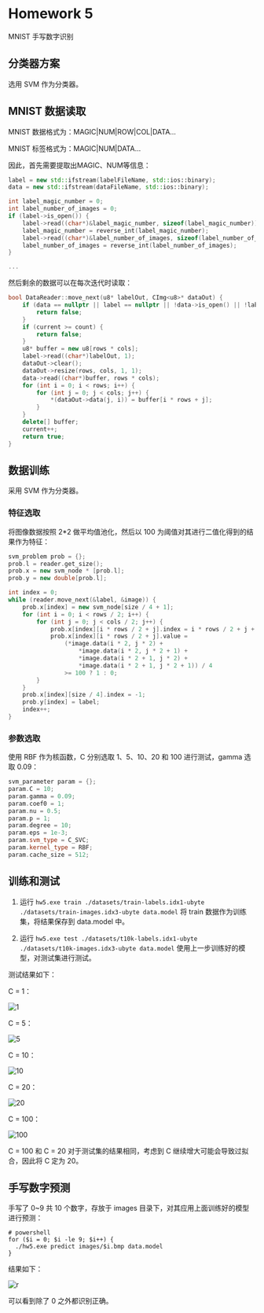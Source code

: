 # Homework 5
MNIST 手写数字识别

## 分类器方案
选用 SVM 作为分类器。

## MNIST 数据读取
MNIST 数据格式为：MAGIC|NUM|ROW|COL|DATA...

MNIST 标签格式为：MAGIC|NUM|DATA...

因此，首先需要提取出MAGIC、NUM等信息：

```cpp
label = new std::ifstream(labelFileName, std::ios::binary);
data = new std::ifstream(dataFileName, std::ios::binary);

int label_magic_number = 0;
int label_number_of_images = 0;
if (label->is_open()) {
    label->read((char*)&label_magic_number, sizeof(label_magic_number));
    label_magic_number = reverse_int(label_magic_number);
    label->read((char*)&label_number_of_images, sizeof(label_number_of_images));
    label_number_of_images = reverse_int(label_number_of_images);
}

...
```

然后剩余的数据可以在每次迭代时读取：

```cpp
bool DataReader::move_next(u8* labelOut, CImg<u8>* dataOut) {
    if (data == nullptr || label == nullptr || !data->is_open() || !label->is_open()) {
        return false;
    }
    if (current >= count) {
        return false;
    }
    u8* buffer = new u8[rows * cols];
    label->read((char*)labelOut, 1);
    dataOut->clear();
    dataOut->resize(rows, cols, 1, 1);
    data->read((char*)buffer, rows * cols);
    for (int i = 0; i < rows; i++) {
        for (int j = 0; j < cols; j++) {
            *(dataOut->data(j, i)) = buffer[i * rows + j];
        }
    }
    delete[] buffer;
    current++;
    return true;
}
```

## 数据训练
采用 SVM 作为分类器。

### 特征选取
将图像数据按照 2*2 做平均值池化，然后以 100 为阈值对其进行二值化得到的结果作为特征：

```cpp
svm_problem prob = {};
prob.l = reader.get_size();
prob.x = new svm_node * [prob.l];
prob.y = new double[prob.l];

int index = 0;
while (reader.move_next(&label, &image)) {
    prob.x[index] = new svm_node[size / 4 + 1];
    for (int i = 0; i < rows / 2; i++) {
        for (int j = 0; j < cols / 2; j++) {
            prob.x[index][i * rows / 2 + j].index = i * rows / 2 + j + 1;
            prob.x[index][i * rows / 2 + j].value =
                (*image.data(i * 2, j * 2) +
                    *image.data(i * 2, j * 2 + 1) +
                    *image.data(i * 2 + 1, j * 2) +
                    *image.data(i * 2 + 1, j * 2 + 1)) / 4
                >= 100 ? 1 : 0;
        }
    }
    prob.x[index][size / 4].index = -1;
    prob.y[index] = label;
    index++;
}
```

### 参数选取
使用 RBF 作为核函数，C 分别选取 1、5、10、20 和 100 进行测试，gamma 选取 0.09：

```cpp
svm_parameter param = {};
param.C = 10;
param.gamma = 0.09;
param.coef0 = 1;
param.nu = 0.5;
param.p = 1;
param.degree = 10;
param.eps = 1e-3;
param.svm_type = C_SVC;
param.kernel_type = RBF;
param.cache_size = 512;
```

## 训练和测试
1. 运行 `hw5.exe train ./datasets/train-labels.idx1-ubyte ./datasets/train-images.idx3-ubyte data.model` 将 train 数据作为训练集，将结果保存到 data.model 中。

2. 运行 `hw5.exe test ./datasets/t10k-labels.idx1-ubyte ./datasets/t10k-images.idx3-ubyte data.model` 使用上一步训练好的模型，对测试集进行测试。

测试结果如下：

C = 1：

![1](1.png)

C = 5：

![5](5.png)

C = 10：

![10](10.png)

C = 20：

![20](20.png)

C = 100：

![100](100.png)

C = 100 和 C = 20 对于测试集的结果相同，考虑到 C 继续增大可能会导致过拟合，因此将 C 定为 20。

## 手写数字预测
手写了 0~9 共 10 个数字，存放于 images 目录下，对其应用上面训练好的模型进行预测：

```pwsh
# powershell
for ($i = 0; $i -le 9; $i++) {
  ./hw5.exe predict images/$i.bmp data.model
}
```

结果如下：

![r](r.png)

可以看到除了 0 之外都识别正确。
